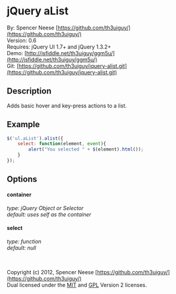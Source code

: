 jQuery aList
====================
By: Spencer Neese [https://github.com/th3uiguy/](https://github.com/th3uiguy/)   
Version: 0.6   
Requires: jQuery UI 1.7+ and jQuery 1.3.2+   
Demo: [http://jsfiddle.net/th3uiguy/ggm5u/](http://jsfiddle.net/th3uiguy/ggm5u/)   
Git: [https://github.com/th3uiguy/jquery-alist.git](https://github.com/th3uiguy/jquery-alist.git)   


Description
---------------------
Adds basic hover and key-press actions to a list.




Example
---------------------
```js
$('ul.aList').alist({
	select: function(element, event){
		alert("You selected " + $(element).html());
	}
});
```



Options
---------------------
#### container ####
*type: jQuery Object or Selector*   
*default: uses self as the container*

#### select ####
*type: function*   
*default: null*




<br /><br />
Copyright (c) 2012, Spencer Neese [https://github.com/th3uiguy/](https://github.com/th3uiguy/)   
Dual licensed under the 
[MIT](https://raw.github.com/th3uiguy/jquery-alist/master/MIT-LICENSE.txt) and 
[GPL](https://raw.github.com/th3uiguy/jquery-alist/master/GPL-LICENSE.txt) Version 2 licenses. 
